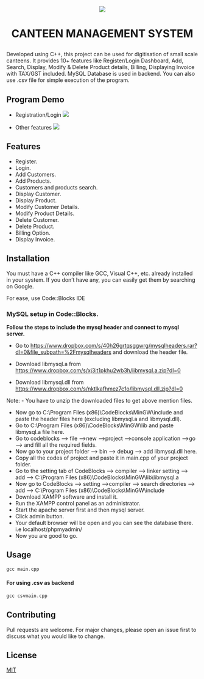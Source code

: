 <p align="center">
  <img  src="https://user-images.githubusercontent.com/31209617/48580549-8816a200-e945-11e8-8814-7e927f7d21d7.png" />
</p>
<h1>
<p align="center"><b>CANTEEN MANAGEMENT SYSTEM</b></p>
</h1>

Developed using C++, this project can be used for digitisation of small scale canteens. It provides 10+ features like Register/Login Dashboard, Add, Search, Display, Modify & Delete Product details, Billing,
Displaying Invoice with TAX/GST included. MySQL Database is used in backend. You can also use .csv file for simple execution of the program. 


## Program Demo

* Registration/Login
![](https://user-images.githubusercontent.com/34244004/136811999-0f5359bb-642b-4fd5-8346-4778835c59bb.gif)

* Other features
![](https://github.com/swetabehera/Canteen-Management-System/blob/main/ezgif.com-gif-maker.gif)

## Features 

* Register.
* Login.
* Add Customers.
* Add Products.
* Customers and products search.
* Display Customer. 
* Display Product.
* Modify Customer Details.
* Modify Product Details.
* Delete Customer.
* Delete Product.
* Billing Option.
* Display Invoice. 

## Installation

You must have a C++ compiler like GCC, Visual C++, etc. already installed in your system. If you don’t have any, you can easily get them by searching on Google.

For ease, use Code::Blocks IDE


### MySQL setup in Code::Blocks.

**Follow the steps to include the mysql header and connect to mysql server.**


*  Go to https://www.dropbox.com/s/40h26grtqsggwrg/mysqlheaders.rar?dl=0&file_subpath=%2Fmysqlheaders and download 
      the header file.
* Download libmysql.a from https://www.dropbox.com/s/xj3it1pkhu2wb3h/libmysql.a.zip?dl=0
      
* Download libmysql.dll from https://www.dropbox.com/s/nktlkafhmez7c1o/libmysql.dll.zip?dl=0
      
Note: - You have to unzip the downloaded files to get above mention files.
*  Now go to C:\Program Files (x86)\CodeBlocks\MinGW\include  and paste the header files here (excluding libmysql.a and libmysql.dll).
*  Go to C:\Program Files (x86)\CodeBlocks\MinGW\lib  and paste libmysql.a file here.
*  Go to codeblocks --> file -->new -->project -->console application -->go --> and fill all the required fields.
*  Now go to your project folder --> bin --> debug --> add libmysql.dll here.
*  Copy all the codes of project and paste it in main.cpp of your project folder.
* Go to the setting tab of CodeBlocks --> compiler --> linker setting --> add --> 
     C:\Program Files (x86)\CodeBlocks\MinGW\lib\libmysql.a
* Now go to CodeBlocks --> setting -->compiler --> search directories --> add -->
     C:\Program Files (x86)\CodeBlocks\MinGW\include
*  Download XAMPP software and install it.
* Run the XAMPP control panel as an administrator.
* Start the apache server first and then mysql server.
* Click admin button.
*  Your default browser will be open and you can see the database there. i.e localhost/phpmyadmin/
*  Now you are good to go.

## Usage

```cpp
gcc main.cpp
```
#### For using .csv as backend

```cpp
gcc csvmain.cpp
```

## Contributing
Pull requests are welcome. For major changes, please open an issue first to discuss what you would like to change.


## License
[MIT](https://choosealicense.com/licenses/mit/)
